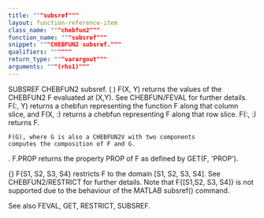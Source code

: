 ```yaml
---
title: """subsref"""
layout: function-reference-item
class_name: """chebfun2"""
function_name: """subsref"""
snippet: """CHEBFUN2 subsref."""
qualifiers: """"""
return_type: """varargout"""
arguments: """(rhs1)"""
---
```


 SUBSREF   CHEBFUN2 subsref.
  ( )
    F(X, Y) returns the values of the CHEBFUN2 F evaluated at (X,Y). See
    CHEBFUN/FEVAL for further details. F(:, Y) returns a chebfun representing
    the function F along that column slice, and F(X, :) returns a chebfun
    representing F along that row slice. F(:, :) returns F.
 
    F(G), where G is also a CHEBFUN2V with two components 
    computes the composition of F and G.
 
  .
    F.PROP returns the property PROP of F as defined by GET(F, 'PROP').
 
  {}
    F{S1, S2, S3, S4} restricts F to the domain [S1, S2, S3, S4]. See
    CHEBFUN2/RESTRICT for further details. Note that F{[S1,S2, S3, S4]} is not
    supported due to the behaviour of the MATLAB subsref() command.
 
  See also FEVAL, GET, RESTRICT, SUBSREF.
